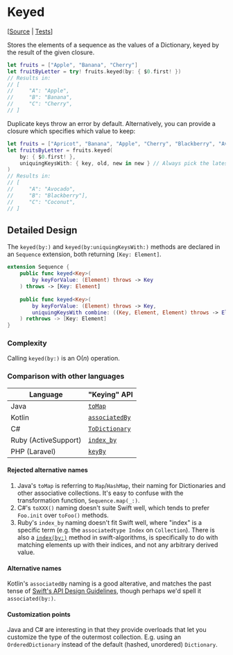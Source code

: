 # Keyed

[[Source](https://github.com/apple/swift-algorithms/blob/main/Sources/Algorithms/Keyed.swift) | 
 [Tests](https://github.com/apple/swift-algorithms/blob/main/Tests/SwiftAlgorithmsTests/KeyedTests.swift)]

Stores the elements of a sequence as the values of a Dictionary, keyed by the result of the given closure.

```swift
let fruits = ["Apple", "Banana", "Cherry"]
let fruitByLetter = try! fruits.keyed(by: { $0.first! })
// Results in:
// [
//     "A": "Apple",
//     "B": "Banana",
//     "C": "Cherry",
// ]
```

Duplicate keys throw an error by default. Alternatively, you can provide a closure which specifies which value to keep:

```swift
let fruits = ["Apricot", "Banana", "Apple", "Cherry", "Blackberry", "Avocado", "Coconut"]
let fruitsByLetter = fruits.keyed(
    by: { $0.first! },
    uniquingKeysWith: { key, old, new in new } // Always pick the latest fruit
)
// Results in:
// [
//     "A": "Avocado",
//     "B": "Blackberry"],
//     "C": "Coconut",
// ]
```

## Detailed Design

The `keyed(by:)` and `keyed(by:uniquingKeysWith:)` methods are declared in an `Sequence` extension, both returning `[Key: Element]`.

```swift
extension Sequence {
    public func keyed<Key>(
        by keyForValue: (Element) throws -> Key
    ) throws -> [Key: Element]
    
    public func keyed<Key>(
        by keyForValue: (Element) throws -> Key,
        uniquingKeysWith combine: ((Key, Element, Element) throws -> Element)? = nil
    ) rethrows -> [Key: Element]
}
```

### Complexity

Calling `keyed(by:)` is an O(_n_) operation.

### Comparison with other languages

| Language      | "Keying" API |
|---------------|-------------|
| Java          | [`toMap`](https://docs.oracle.com/en/java/javase/20/docs/api/java.base/java/util/stream/Collectors.html#toMap(java.util.function.Function,java.util.function.Function)) |
| Kotlin        | [`associatedBy`](https://kotlinlang.org/api/latest/jvm/stdlib/kotlin.collections/associate-by.html) |
| C#            | [`ToDictionary`](https://learn.microsoft.com/en-us/dotnet/api/system.linq.enumerable.todictionary?view=net-7.0#system-linq-enumerable-todictionary) |
| Ruby (ActiveSupport) | [`index_by`](https://rubydoc.info/gems/activesupport/7.0.5/Enumerable#index_by-instance_method) |
| PHP (Laravel) | [`keyBy`](https://laravel.com/docs/10.x/collections#method-keyby) |

#### Rejected alternative names

1. Java's `toMap` is referring to `Map`/`HashMap`, their naming for Dictionaries and other associative collections. It's easy to confuse with the transformation function, `Sequence.map(_:)`.
2. C#'s `toXXX()` naming doesn't suite Swift well, which tends to prefer `Foo.init` over `toFoo()` methods.
3. Ruby's `index_by` naming doesn't fit Swift well, where "index" is a specific term (e.g. the `associatedtype Index` on `Collection`). There is also a [`index(by:)`](Index.md) method in swift-algorithms, is specifically to do with matching elements up with their indices, and not any arbitrary derived value.

#### Alternative names

Kotlin's `associatedBy` naming is a good alterative, and matches the past tense of [Swift's API Design Guidelines](https://www.swift.org/documentation/api-design-guidelines/), though perhaps we'd spell it `associated(by:)`.

#### Customization points

Java and C# are interesting in that they provide overloads that let you customize the type of the outermost collection. E.g. using an `OrderedDictionary` instead of the default (hashed, unordered) `Dictionary`.
